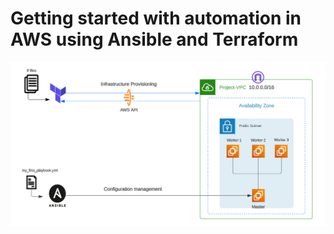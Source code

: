 # Getting started with automation in AWS using Ansible and Terraform

![Infrastructure Diagram](images/Terraform_Ansible.png)


## 
